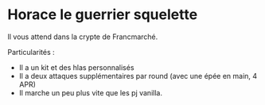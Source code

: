 # Horace le guerrier squelette

Il vous attend dans la crypte de Francmarché.

Particularités :
- Il a un kit et des hlas personnalisés
- Il a deux attaques supplémentaires par round (avec une épée en main, 4 APR)
- Il marche un peu plus vite que les pj vanilla.
